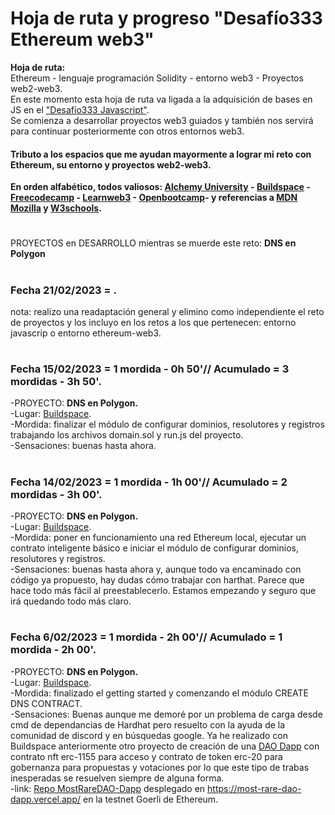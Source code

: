 # Hoja de ruta y progreso  **"Desafío333 Ethereum web3"**  
**Hoja de ruta:**  
Ethereum - lenguaje programación Solidity - entorno web3 - Proyectos web2-web3.   
En este momento esta hoja de ruta va ligada a la adquisición de bases en JS en el ["Desafío333 Javascript"](https://github.com/Eccedev/Desafio333-JavaScript).  
Se comienza a desarrollar proyectos web3 guiados y también nos servirá para continuar posteriormente con otros entornos web3.  
  
#### Tributo a los espacios que me ayudan mayormente a lograr mi reto con Ethereum, su entorno y proyectos web2-web3.  
**En orden alfabético, todos valiosos: [Alchemy University](https://university.alchemy.com/home) - [Buildspace](https://buildspace.so/) - [Freecodecamp](https://www.freecodecamp.org/learn) - [Learnweb3](https://learnweb3.io/) - [Openbootcamp](https://open-bootcamp.com/)-  y referencias a [MDN Mozilla](https://developer.mozilla.org/es/docs/Learn/JavaScript) y [W3schools](https://www.w3schools.com/js/default.asp).**  
#
PROYECTOS en DESARROLLO mientras se muerde este reto: **DNS en Polygon**
#
### Fecha 21/02/2023 = .  
nota: realizo una readaptación general y elimino como independiente el reto de proyectos y los incluyo en los retos a los que pertenecen: entorno javascrip o entorno ethereum-web3.  
# 
### Fecha 15/02/2023 = 1 mordida - 0h 50'// Acumulado = 3 mordidas - 3h 50'.    
-PROYECTO: **DNS en Polygon.**    
-Lugar: [Buildspace](https://buildspace.so/p/build-polygon-ens).    
-Mordida: finalizar el módulo de configurar dominios, resolutores y registros trabajando los archivos domain.sol y run.js del proyecto.    
-Sensaciones: buenas hasta ahora.  
# 
### Fecha 14/02/2023 = 1 mordida - 1h 00'// Acumulado = 2 mordidas - 3h 00'.    
-PROYECTO: **DNS en Polygon.**    
-Lugar: [Buildspace](https://buildspace.so/p/build-polygon-ens).    
-Mordida: poner en funcionamiento una red Ethereum local, ejecutar un contrato inteligente básico e iniciar el módulo de configurar dominios, resolutores y registros.    
-Sensaciones: buenas hasta ahora y, aunque todo va encaminado con código ya propuesto, hay dudas cómo trabajar con harthat. Parece que hace todo más fácil al preestablecerlo. Estamos empezando y seguro que irá quedando todo más claro.    
# 
### Fecha 6/02/2023 = 1 mordida - 2h 00'// Acumulado = 1 mordida - 2h 00'.    
-PROYECTO: **DNS en Polygon.**    
-Lugar: [Buildspace](https://buildspace.so/p/build-polygon-ens).    
-Mordida: finalizado el getting started y comenzando el módulo CREATE DNS CONTRACT.    
-Sensaciones: Buenas aunque me demoré por un problema de carga desde cmd de dependancias de Hardhat pero resuelto con la ayuda de la comunidad de discord y en búsquedas google. Ya he realizado con Buildspace anteriormente otro proyecto de creación de una [DAO Dapp](https://github.com/Eccedev/MostRareDAO-Dapp) con contrato nft erc-1155 para acceso y contrato de token erc-20 para gobernanza para propuestas y votaciones por lo que este tipo de trabas inesperadas se resuelven siempre de alguna forma.   
-link: [Repo MostRareDAO-Dapp](https://github.com/Eccedev/MostRareDAO-Dapp) desplegado en https://most-rare-dao-dapp.vercel.app/ en la testnet Goerli de Ethereum.
 
